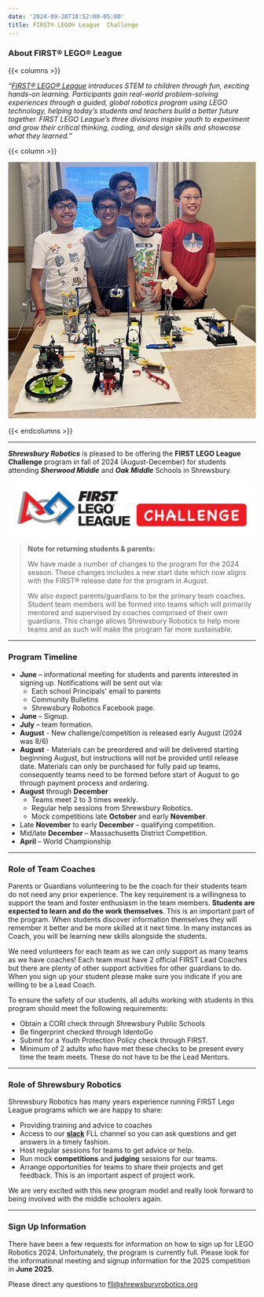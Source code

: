 ```yaml
---
date: '2024-09-20T18:52:00-05:00'
title: FIRST® LEGO® League  Challenge
---
```


### About FIRST® LEGO® League
{{< columns >}}

_“[FIRST® LEGO® League](https://www.firstinspires.org/robotics/fll/what-is-first-lego-league) introduces STEM to children through fun, exciting hands-on learning. Participants gain real-world problem-solving experiences through a guided, global robotics program using LEGO technology, helping today’s students and teachers build a better future together. FIRST LEGO League’s three divisions inspire youth to experiment and grow their critical thinking, coding, and design skills and showcase what they learned.”_

{{< column >}}

![FLL Students](fll-students.jpg)

{{< endcolumns >}}

---

**_Shrewsbury Robotics_** is pleased to be offering the  **FIRST LEGO League Challenge** program in fall of 2024 (August-December) for students attending **_Sherwood Middle_** and **_Oak Middle_** Schools in Shrewsbury.

![FLL Challenge Logo](FLL-RGB_Challenge-horiz-full-color.png)

> **Note for returning students & parents:**
>
> We have made a number of changes to the program for the 2024 season. These changes includes a new start date which now aligns with the  FIRST® release date for the program in August.
>
> We also expect parents/guardians to be the primary team coaches. Student team members will be formed into teams which will primarily mentored and supervised by coaches comprised of their own guardians. This change allows Shrewsbury Robotics to help more teams and as such will make the program far more sustainable.

---

### Program Timeline

* **June** – informational meeting for students and parents interested in signing up. Notifications will be sent out via:
  * Each school Principals' email to parents
  * Community Bulletins
  * Shrewsbury Robotics Facebook page.
* **June** – Signup.
* **July** – team formation.
* **August** - New challenge/competition is released early August (2024 was 8/6)
* **August** - Materials can be preordered and will be delivered starting beginning August, but instructions will not be provided until release date. Materials can only be purchased for fully paid up teams, consequently teams need to be formed before start of August to go through payment process and ordering.
* **August** through **December**
  * Teams meet 2 to 3 times weekly.
  * Regular help sessions from Shrewsbury Robotics.
  * Mock competitions late **October** and early **November**.
* Late **November** to early **December** – qualifying competition.
* Mid/late **December** – Massachusetts District Competition.
* **April** – World Championship

---

### Role of Team Coaches
Parents or Guardians volunteering to be the coach for their students team do not need any prior experience. The key requirement is a willingness to support the team and foster enthusiasm in the team members. **Students are expected to learn and do the work themselves**. This is an important part of the program. When students discover information themselves they will remember it better and be more skilled at it next time. In many instances as Coach, you will be learning new skills alongside the students.

We need volunteers for each team as we can only support as many teams as we have coaches! Each team must have 2 official FIRST Lead Coaches but there are plenty of other support activities for other guardians to do. When you sign up your student please make sure you indicate if you are willing to be a Lead Coach.

To ensure the safety of our students, all adults working with students in this program should meet the following requirements:
* Obtain a CORI check through Shrewsbury Public Schools
* Be fingerprint checked through IdentoGo
* Submit for a Youth Protection Policy check through FIRST.
* Minimum of 2 adults who have met these checks to be present every time the team meets.  These do not have to be the Lead Mentors.

---

### Role of Shrewsbury Robotics
Shrewsbury Robotics has many years experience running FIRST Lego League programs which we are happy to share:
* Providing training and advice to coaches
* Access to our [**slack**](https://slack.com) FLL channel so you can ask questions and get answers in a timely fashion.
* Host regular sessions for teams to get advice or help.
* Run mock **competitions** and **judging** sessions for our teams.
* Arrange opportunities for teams to share their projects and get feedback. This is an important aspect of project work.

We are very excited with this new program model and really look forward to being involved with the middle schoolers again.

---

### Sign Up Information
There have been a few requests for information on how to sign up for LEGO Robotics 2024. Unfortunately, the program is currently full. Please look for the informational meeting and signup information for the 2025 competition in **June 2025**.

Please direct any questions to fll@shrewsburyrobotics.org
